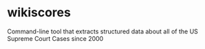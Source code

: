 # wikiscores
Command-line tool that extracts structured data about all of the US Supreme Court Cases since 2000
